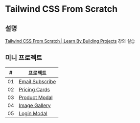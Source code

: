 # Tailwind CSS From Scratch

## 설명

[Tailwind CSS From Scratch | Learn By Building Projects](https://kmooc.udemy.com/course/tailwind-from-scratch/) 강의 실습

## 미니 프로젝트

| #   | 프로젝트                                                     |
| --- | ------------------------------------------------------------ |
| 01  | [Email Subscribe](./mini-projects/email-subscribe/README.md) |
| 02  | [Pricing Cards](./mini-projects/pricing-cards/README.md)     |
| 03  | [Product Modal](./mini-projects/product-modal/README.md)     |
| 04  | [Image Gallery](./mini-projects/image-gallery/README.md)     |
| 05  | [Login Modal](./mini-projects/login-modal/README.md)         |
